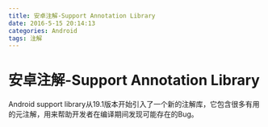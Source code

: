```yaml
---
title: 安卓注解-Support Annotation Library
date: 2016-5-15 20:14:13
categories: Android
tags: 注解
---
```


# 安卓注解-Support Annotation Library


Android support library从19.1版本开始引入了一个新的注解库，它包含很多有用的元注解，用来帮助开发者在编译期间发现可能存在的Bug。

<!--more>

### 如何使用
Annotation Library默认不会包含在项目中，要手动引入，只需在gradle中加入一下依赖即可。
```java
dependencies {
    compile 'com.android.support:support-annotations:23.1.1'
}
```

注意：对于`Android application`和`Android library`这两个类型的module(你应用了com.android.application或者com.android.library插件的)来说，上面这样就可以使用注解了。
但如果你想只在`Java module`使用这些注解，那你就得明确的包含SDK仓库了，因为support libraries不能从jcenter获得(Android Gradle插件会自动的包含这些依赖，但是Java插件却没有。)
```java
repositories {
   jcenter()
   maven { url '<your-SDK-path>/extras/android/m2repository' }
}
```
当你用Android Studio和IntelliJ的时候，如果给标注了这些注解的方法传递错误类型的参数，那么IDE就会实时标记出来。

一共有8种类型，分别是Nullness注解、资源类型注解、线程注解、变量限制注解、权限注解、结果检查注解、CallSuper注解、枚举注解(IntDef和StringDef)。下面分类介绍常用的几种注解：

### Nullness注解
> 
@Nullable注解能被用来标注给定的参数或者返回值可以为null。  
@NonNull注解能被用来标注给定的参数或者返回值不能为null。

### 资源类型注解
Android的资源值通常都是使用整型传递。这意味着一个需要传入Layout资源的函数，如果传入String资源并不会在编译时报错；因为他们都是int类型，编译器很难区分。只有在运行时才会发现问题。  
资源类型注解可以在这种情况下提供类型检查。  

此类注解以Res结尾，常用的有：
> 
AnimatorRes ：animator资源类型  
AnimRes：anim资源类型  
AnyRes：任意资源类型  
ArrayRes：array资源类型  
AttrRes：attr资源类型  
BoolRes：boolean资源类型  
ColorRes：color资源类型  
DimenRes：dimen资源类型。  
DrawableRes：drawable资源类型  
FractionRes：fraction资源类型  
IdRes：id资源类型  
IntegerRes：integer资源类型  
InterpolatorRes：interpolator资源类型  
LayoutRes：layout资源类型  
MenuRes：menu资源类型  
PluralsRes：plurals资源类型  
RawRes：raw资源类型  
StringRes：string资源类型  
StyleableRes：styleable资源类型  
StyleRes：style资源类型  
TransitionRes：transition资源类型  
XmlRes：xml资源类型  

### 线程注解
可以给某个方法指定运行的线程，如果没有在制定的线程中执行也是编译不过的。
> @UiThread UI线程  
@MainThread 主线程  
@WorkerThread 子线程  
@BinderThread  绑定线程 

通常一个应用只有一个主线程，也就是UI线程，所以一般@UiThread和@MainThread可以互换。不过我们一般用@MainThread来注解生命周期相关函数，用@UiThread来注解视图相关函数。

### 类型定义注解
整型除了可以作为资源的引用之外，也可以用作“枚举”类型使用。不用枚举的原因是因为性能考虑,可以参考[Android性能优化典范 - 第3季](http://hukai.me/android-performance-patterns-season-3/)

@IntDef和@typedef作用非常类似，你可以创建另外一个注解，然后用@IntDef指定一个你期望的整型常量值列表，最后你就可以用这个定义好的注解修饰你的API了。

```java 
@IntDef({NAVIGATION_MODE_STANDARD, NAVIGATION_MODE_LIST, NAVIGATION_MODE_TABS})
@Retention(RetentionPolicy.SOURCE)
public @interface NavigationMode {}

public static final int NAVIGATION_MODE_STANDARD = 0;
public static final int NAVIGATION_MODE_LIST = 1;
public static final int NAVIGATION_MODE_TABS = 2;

@NavigationMode
public abstract int getNavigationMode();

public abstract void setNavigationMode(@NavigationMode int mode);
```
首先创建了一个新的注解(NavigationMode)并且用@IntDef标注它,通过@IntDef为返回值或者参数指定了可用的常量值。我们还添加了@Retention(RetentionPolicy.SOURCE)告诉编译器这个新定义的注解不需要被记录在生成的.class文件中

使用这个注解后，如果你传递的参数或者返回值不在指定的常量值中的话，IDE将会给出警告。


### 值范围注解
实际开发过程中，我们有时可能需要设置一个取值范围，这时我们可以使用取值范围注解来约束。
有三种：
>  @Size, @IntRange, @FloatRange

如果你的参数是一个int或者long类型，你可以使用@IntRange注解约束其值在一个特定的范围内：
```public void setAlpha(@IntRange(from=0,to=255) int alpha) { … }```
如果你的参数是一个float或者double类型，并且一定要在某个范围内，你可以使用@FloatRange注解：
```public void setAlpha(@FloatRange(from=0.0, to=1.0) float alpha) {...}```

对于数据、集合以及字符串，你可以用@Size注解参数来限定集合的大小(当参数是字符串的时候，可以限定字符串的长度)。

举几个例子

集合不能为空: @Size(min=1)
字符串最大只能有23个字符: @Size(max=23)
数组只能有2个元素: @Size(2)
数组的大小必须是2的倍数: @Size(multiple=2)

### 权限注解
有时我们的方法调用需要调用者拥有指定的权限，这时我们可以使用@RequiresPermission注解
```
@RequiresPermission(Manifest.permission.SET_WALLPAPER)
public abstract void setWallpaper(Bitmap bitmap) throws IOException;
```

如果你至少需要权限集合中的一个，你可以使用anyOf属性
```
@RequiresPermission(anyOf = {
    Manifest.permission.ACCESS_COARSE_LOCATION,
    Manifest.permission.ACCESS_FINE_LOCATION})
public abstract Location getLastKnownLocation(String provider);
```

如果你同时需要多个权限，你可以用allOf属性
```
@RequiresPermission(allOf = {
    Manifest.permission.READ_HISTORY_BOOKMARKS, 
    Manifest.permission.WRITE_HISTORY_BOOKMARKS})
public static final void updateVisitedHistory(ContentResolver cr, String url, boolean real) ;
```

对于intents的权限，可以直接在定义的intent常量字符串字段上标注权限需求(他们通常都已经被@SdkConstant注解标注过了)
```
@RequiresPermission(android.Manifest.permission.BLUETOOTH)
public static final String ACTION_REQUEST_DISCOVERABLE =
            "android.bluetooth.adapter.action.REQUEST_DISCOVERABLE";
```

对于content providers的权限，你可能需要单独的标注读和写的权限访问，所以可以用@Read或者@Write标注每一个权限需求
```
@RequiresPermission.Read(@RequiresPermission(READ_HISTORY_BOOKMARKS))
@RequiresPermission.Write(@RequiresPermission(WRITE_HISTORY_BOOKMARKS))
public static final Uri BOOKMARKS_URI = Uri.parse("content://browser/bookmarks");
```

### 方法重写 @CallSuper
如果你的API允许使用者重写你的方法，但是呢，你又需要你自己的方法(父方法)在重写的时候也被调用，这时候你可以使用@CallSuper标注

例如：Activity的onCreate函数
```
@CallSuper
protected void onCreate(@Nullable Bundle savedInstanceState) 
```

### @VisibleForTesting

你可以把这个注解标注到类、方法或者字段上，以便你在测试的时候可以使用他们。

### @Keep

我们还在注解库里添加了@Keep注解，但是Gradle插件还支持（尽管已经在进行中）。被这个注解标注的类和方法在混淆的时候将不会被混淆。



上面介绍了大部分常用的注解，更多注解可查看[官方文档](https://developer.android.com/studio/write/annotations.html)

